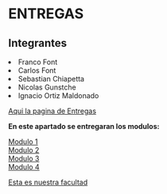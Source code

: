 <!DOCTYPE html>
<html>
<head>
	<title>Entregas TyH</title>
	<meta charset="utf-8">
	<link rel="icon" href="https://upload.wikimedia.org/wikipedia/commons/thumb/2/2a/Escudo_uncuyo.jpg/240px-Escudo_uncuyo.jpg">
</head>
<body>
	<h1>ENTREGAS</h1>
	<h2>Integrantes</h2>
	<p>
	<u1>
		<li>Franco Font</li>
		<li>Carlos Font</li>
		<li>Sebastian Chiapetta</li>
		<li>Nicolas Gunstche</li>
		<li>Ignacio Ortiz Maldonado</li>
	</u1>
	</p>
	<p>
		<p><a href="https://github.com/GrupoTyH23/Entregas" target="_BLANK">Aqui la pagina de Entregas</a></p>
		<p>
			<b>En este apartado se entregaran los modulos:</b>
		</p>
		<p>
			<a href="https://github.com/GrupoTyH23/Entregas/tree/main/TP1" target="_BLANK">Modulo 1</a><br>
			<a href="https://github.com/GrupoTyH23/Entregas/tree/main/TP2" target="_BLANK">Modulo 2</a> <br>
			<a href="https://github.com/GrupoTyH23/Entregas/tree/main/TP3" target="_BLANK">Modulo 3</a> <br>
			<a href="https://github.com/GrupoTyH23/Entregas/tree/main/TP4" target="_BLANK">Modulo 4</a> <br>
		</p>
		<a href="https://ingenieria.uncuyo.edu.ar/" target="_BLANK">Esta es nuestra facultad</a><br>
	</p>
</body>
</html>
